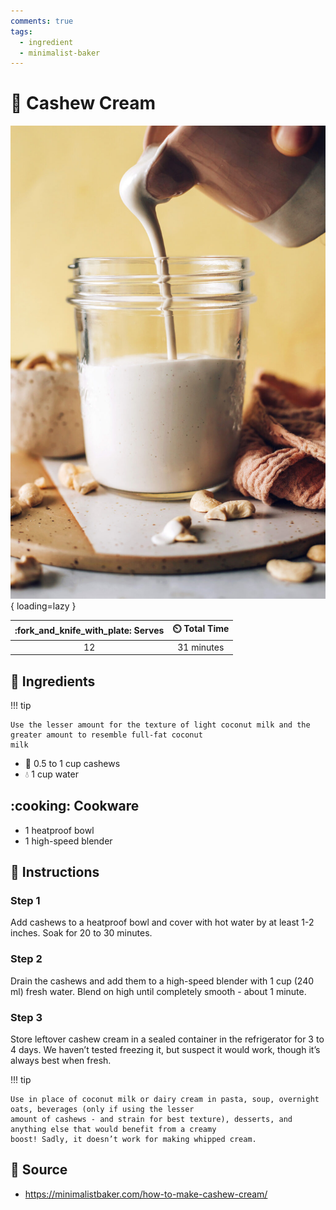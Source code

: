 ```yaml
---
comments: true
tags:
  - ingredient
  - minimalist-baker
---
```

# :chestnut: Cashew Cream

![Cashew Cream][1]{ loading=lazy }

| :fork_and_knife_with_plate: Serves | :timer_clock: Total Time |
|:----------------------------------:|:-----------------------: |
| 12 | 31 minutes |

## :salt: Ingredients

!!! tip

    Use the lesser amount for the texture of light coconut milk and the greater amount to resemble full-fat coconut
    milk

- :chestnut: 0.5 to 1 cup cashews
- :droplet: 1 cup water

## :cooking: Cookware

- 1 heatproof bowl
- 1 high-speed blender

## :pencil: Instructions

### Step 1

Add cashews to a heatproof bowl and cover with hot water by at least 1-2 inches. Soak for 20 to 30 minutes.

### Step 2

Drain the cashews and add them to a high-speed blender with 1 cup (240 ml) fresh water. Blend on high until completely
smooth - about 1 minute.

### Step 3

Store leftover cashew cream in a sealed container in the refrigerator for 3 to 4 days. We haven’t tested freezing it,
but suspect it would work, though it’s always best when fresh.

!!! tip

    Use in place of coconut milk or dairy cream in pasta, soup, overnight oats, beverages (only if using the lesser
    amount of cashews - and strain for best texture), desserts, and anything else that would benefit from a creamy
    boost! Sadly, it doesn’t work for making whipped cream.

## :link: Source

- <https://minimalistbaker.com/how-to-make-cashew-cream/>

[1]: <../assets/images/cashew-cream.jpg>
